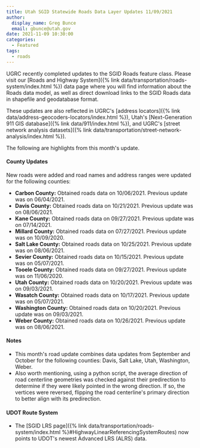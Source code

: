 ```yaml
---
title: Utah SGID Statewide Roads Data Layer Updates 11/09/2021
author:
  display_name: Greg Bunce
  email: gbunce@utah.gov
date: 2021-11-09 10:30:00
categories:
  - Featured
tags:
  - roads
---
```


UGRC recently completed updates to the SGID Roads feature class. Please visit our [Roads and Highway System]({% link data/transportation/roads-system/index.html %}) data page where you will find information about the Roads data model, as well as direct download links to the SGID Roads data in shapefile and geodatabase format.

These updates are also reflected in UGRC's [address locators]({% link data/address-geocoders-locators/index.html %}), Utah's [Next-Generation 911 GIS database]({% link data/911/index.html %}), and UGRC's [street network analysis datasets]({% link data/transportation/street-network-analysis/index.html %}).

The following are highlights from this month's update.

#### County Updates

New roads were added and road names and address ranges were updated for the following counties:

- **Carbon County:** Obtained roads data on 10/06/2021. Previous update was on 06/04/2021.
- **Davis County:** Obtained roads data on 10/21/2021. Previous update was on 08/06/2021.
- **Kane County:** Obtained roads data on 09/27/2021. Previous update was on 07/14/2021.
- **Millard County:** Obtained roads data on 07/27/2021. Previous update was on 10/09/2020.
- **Salt Lake County:** Obtained roads data on 10/25/2021. Previous update was on 08/06/2021.
- **Sevier County:** Obtained roads data on 10/15/2021. Previous update was on 05/07/2021.
- **Tooele County:** Obtained roads data on 09/27/2021. Previous update was on 11/06/2020.
- **Utah County:** Obtained roads data on 10/20/2021. Previous update was on 09/03/2021.
- **Wasatch County:** Obtained roads data on 10/17/2021. Previous update was on 05/07/2021.
- **Washington County:** Obtained roads data on 10/20/2021. Previous update was on 09/03/2021.
- **Weber County:** Obtained roads data on 10/26/2021. Previous update was on 08/06/2021.

#### Notes

- This month's road update combines data updates from September and October for the following counties: Davis, Salt Lake, Utah, Washington, Weber.
- Also worth mentioning, using a python script, the average direction of road centerline geometries was checked against their predirection to determine if they were likely pointed in the wrong direction. If so, the vertices were reversed, flipping the road centerline's primary direction to better align with its predirection.

#### UDOT Route System

- The [SGID LRS page]({% link data/transportation/roads-system/index.html %}#HighwayLinearReferencingSystemRoutes) now points to UDOT's newest Advanced LRS (ALRS) data.
